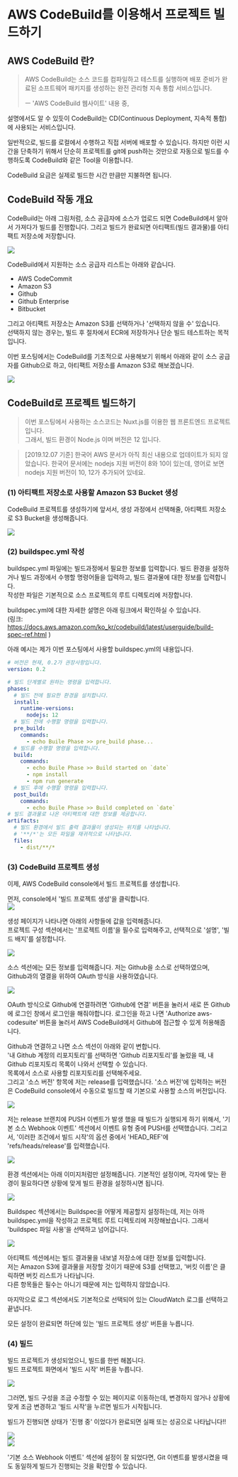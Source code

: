 # AWS CodeBuild를 이용해서 프로젝트 빌드하기  

## AWS CodeBuild 란?  
> AWS CodeBuild는 소스 코드를 컴파일하고 테스트를 실행하며 배포 준비가 완료된 소프트웨어 패키지를 생성하는 완전 관리형 지속 통합 서비스입니다.  
>
> ㅡ 'AWS CodeBuild 웹사이트' 내용 중,  

설명에서도 알 수 있듯이 CodeBuild는 CD(Continuous Deployment, 지속적 통합)에 사용되는 서비스입니다.  

일반적으로, 빌드를 로컬에서 수행하고 직접 서버에 배포할 수 있습니다. 하지만 이런 시간을 단축하기 위해서 단순히 프로젝트를 git에 push하는 것만으로 자동으로 빌드를 수행하도록 CodeBuild와 같은 Tool을 이용합니다.  

CodeBuild 요금은 실제로 빌드한 시간 만큼만 지불하면 됩니다.  

## CodeBuild 작동 개요  
CodeBuild는 아래 그림처럼, 소스 공급자에 소스가 업로드 되면 CodeBuild에서 알아서 가져다가 빌드를 진행합니다. 그리고 빌드가 완료되면 아티팩트(빌드 결과물)를 아티팩트 저장소에 저장합니다.  

![](https://github.com/ChanMinPark/TIL/blob/master/image/aws-code-build/image01.JPG?raw=true)  

CodeBuild에서 지원하는 소스 공급자 리스트는 아래와 같습니다.  
- AWS CodeCommit  
- Amazon S3  
- Github  
- Github Enterprise  
- Bitbucket  

그리고 아티팩트 저장소는 Amazon S3를 선택하거나 '선택하지 않을 수' 있습니다.  
선택하지 않는 경우는, 빌드 후 절차에서 ECR에 저장하거나 단순 빌드 테스트하는 목적입니다.  

이번 포스팅에서는 CodeBuild를 기초적으로 사용해보기 위해서 아래와 같이 소스 공급자를 Github으로 하고, 아티팩트 저장소를 Amazon S3로 해보겠습니다.  

![](https://github.com/ChanMinPark/TIL/blob/master/image/aws-code-build/image02.JPG?raw=true)  

## CodeBuild로 프로젝트 빌드하기  
> 이번 포스팅에서 사용하는 소스코드는 Nuxt.js를 이용한 웹 프론트엔드 프로젝트입니다.  
> 그래서, 빌드 환경이 Node.js 이며 버전은 12 입니다.  

> [2019.12.07 기준] 한국어 AWS 문서가 아직 최신 내용으로 업데이트가 되지 않았습니다. 한국어 문서에는 nodejs 지원 버전이 8와 10이 있는데, 영어로 보면 nodejs 지원 버전이 10, 12가 추가되어 있네요.  

### (1) 아티팩트 저장소로 사용할 Amazon S3 Bucket 생성  
CodeBuild 프로젝트를 생성하기에 앞서서, 생성 과정에서 선택해줄, 아티팩트 저장소로 S3 Bucket을 생성해줍니다.  

![](https://github.com/ChanMinPark/TIL/blob/master/image/aws-code-build/image03.JPG?raw=true)  


### (2) buildspec.yml 작성  
buildspec.yml 파일에는 빌드과정에서 필요한 정보를 입력합니다. 빌드 환경을 설정하거나 빌드 과정에서 수행할 명령어들을 입력하고, 빌드 결과물에 대한 정보를 입력합니다.  
작성한 파일은 기본적으로 소스 프로젝트의 루트 디렉토리에 저장합니다.  

buildspec.yml에 대한 자세한 설명은 아래 링크에서 확인하실 수 있습니다.  
(링크: https://docs.aws.amazon.com/ko_kr/codebuild/latest/userguide/build-spec-ref.html )  

아래 예시는 제가 이번 포스팅에서 사용할 buildspec.yml의 내용입니다.  

```yml
# 버전은 현재, 0.2가 권장사항입니다.
version: 0.2

# 빌드 단계별로 원하는 명령을 입력합니다.
phases:
  # 빌드 전에 필요한 환경을 설치합니다.
  install:
    runtime-versions:
      nodejs: 12
  # 빌드 전에 수행할 명령을 입력합니다.
  pre_build:
    commands:
      - echo Buile Phase >> pre_build phase...
  # 빌드를 수행할 명령을 입력합니다.
  build:
    commands:
      - echo Buile Phase >> Build started on `date`
      - npm install
      - npm run generate
  # 빌드 후에 수행할 명령을 입력합니다.
  post_build:
    commands:
      - echo Buile Phase >> Build completed on `date`
# 빌드 결과물로 나온 아티팩트에 대한 정보를 제공합니다.
artifacts:
  # 빌드 환경에서 빌드 출력 결과물이 생성되는 위치를 나타냅니다.
  # '**/*'는 모든 파일을 재귀적으로 나타냅니다.
  files:
    - dist/**/*
```

### (3) CodeBuild 프로젝트 생성  
이제, AWS CodeBuild console에서 빌드 프로젝트를 생성합니다.  

먼저, console에서 '빌드 프로젝트 생성'을 클릭합니다.  
![](https://github.com/ChanMinPark/TIL/blob/master/image/aws-code-build/image04.JPG?raw=true)  

생성 페이지가 나타나면 아래의 사항들에 값을 입력해줍니다.  
프로젝트 구성 섹션에서는 '프로젝트 이름'을 필수로 입력해주고, 선택적으로 '설명', '빌드 배지'를 설정합니다.  

![](https://github.com/ChanMinPark/TIL/blob/master/image/aws-code-build/image05.JPG?raw=true)  

소스 섹션에는 모든 정보를 입력해줍니다. 저는 Github을 소스로 선택하였으며, Github과의 열결을 위하여 OAuth 방식을 사용하였습니다.  

![](https://github.com/ChanMinPark/TIL/blob/master/image/aws-code-build/image06.JPG?raw=true)  

OAuth 방식으로 Github에 연결하려면 'Github에 연결' 버튼을 눌러서 새로 뜬 Github에 로그인 창에서 로그인을 해줘야합니다. 로그인을 하고 나면 'Authorize aws-codesuite' 버튼을 눌러서 AWS CodeBuild에서 Github에 접근할 수 있게 허용해줍니다.  

Github과 연결하고 나면 소스 섹션이 아래와 같이 변합니다.  
'내 Github 계정의 리포지토리'를 선택하면 'Github 리포지토리'를 눌렀을 때, 내 Github 리포지토리 목록이 나와서 선택할 수 있습니다.  
목록에서 소스로 사용할 리포지토리를 선택해주세요.  
그리고 '소스 버전' 항목에 저는 release를 입력했습니다. '소스 버전'에 입력하는 버전은 CodeBuild console에서 수동으로 빌드할 때 기본으로 사용할 소스의 버전입니다.  

![](https://github.com/ChanMinPark/TIL/blob/master/image/aws-code-build/image07.JPG?raw=true)  

저는 release 브랜치에 PUSH 이벤트가 발생 했을 때 빌드가 실행되게 하기 위해서, '기본 소스 Webhook 이벤트' 섹션에서 이벤트 유형 중에 PUSH를 선택했습니다. 그리고서, '이러한 조건에서 빌드 시작'의 옵션 중에서 'HEAD_REF'에 'refs/heads/release'를 입력했습니다.  

![](https://github.com/ChanMinPark/TIL/blob/master/image/aws-code-build/image13.JPG?raw=true)  

환경 섹션에서는 아래 이미지처럼만 설정해줍니다. 기본적인 설정이며, 각자에 맞는 환경이 필요하다면 상황에 맞게 빌드 환경을 설정하시면 됩니다.  

![](https://github.com/ChanMinPark/TIL/blob/master/image/aws-code-build/image08.JPG?raw=true)  

Buildspec 섹션에서는 Buildspec을 어떻게 제공할지 설정하는데, 저는 아까 buildspec.yml을 작성하고 프로젝트 루트 디렉토리에 저장해놨습니다. 그래서 'buildspec 파일 사용'을 선택하고 넘어갑니다.  

![](https://github.com/ChanMinPark/TIL/blob/master/image/aws-code-build/image09.JPG?raw=true)  

아티팩트 섹션에서는 빌드 결과물을 내보낼 저장소에 대한 정보를 입력합니다.  
저는 Amazon S3에 결과물을 저장할 것이기 때문에 S3를 선택했고, '버킷 이름'은 클릭하면 버킷 리스트가 나타납니다.  
다른 항목들은 필수는 아니기 때문에 저는 입력하지 않았습니다.  

마지막으로 로그 섹션에서도 기본적으로 선택되어 있는 CloudWatch 로그를 선택하고 끝냅니다.  

모든 설정이 완료되면 하단에 있는 '빌드 프로젝트 생성' 버튼을 누릅니다.  


### (4) 빌드  
빌드 프로젝트가 생성되었으니, 빌드를 한번 해봅니다.  
빌드 프로젝트 화면에서 '빌드 시작' 버튼을 누릅니다.  

![](https://github.com/ChanMinPark/TIL/blob/master/image/aws-code-build/image10.JPG?raw=true)  

그러면, 빌드 구성을 조금 수정할 수 있는 페이지로 이동하는데, 변경하지 않거나 상황에 맞게 조금 변경하고 '빌드 시작'을 누르면 빌드가 시작됩니다.  

빌드가 진행되면 상태가 '진행 중' 이었다가 완료되면 실패 또는 성공으로 나타납니다!!  

![](https://github.com/ChanMinPark/TIL/blob/master/image/aws-code-build/image11.JPG?raw=true)  
![](https://github.com/ChanMinPark/TIL/blob/master/image/aws-code-build/image12.JPG?raw=true)  

'기본 소스 Webhook 이벤트' 섹션에 설정이 잘 되었다면, Git 이벤트를 발생시켰을 때도 동일하게 빌드가 진행되는 것을 확인할 수 있습니다.  